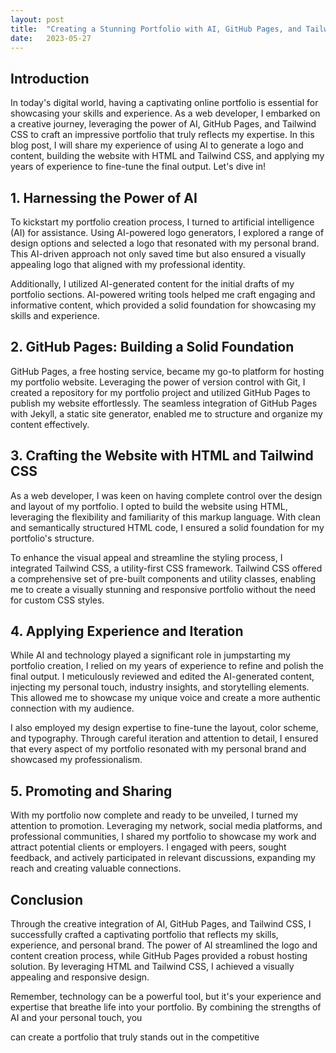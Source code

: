 ```yaml
---
layout: post
title:  "Creating a Stunning Portfolio with AI, GitHub Pages, and Tailwind CSS"
date:   2023-05-27
---
```


## Introduction
In today's digital world, having a captivating online portfolio is essential for showcasing your skills and experience. As a web developer, I embarked on a creative journey, leveraging the power of AI, GitHub Pages, and Tailwind CSS to craft an impressive portfolio that truly reflects my expertise. In this blog post, I will share my experience of using AI to generate a logo and content, building the website with HTML and Tailwind CSS, and applying my years of experience to fine-tune the final output. Let's dive in!

## 1. Harnessing the Power of AI
To kickstart my portfolio creation process, I turned to artificial intelligence (AI) for assistance. Using AI-powered logo generators, I explored a range of design options and selected a logo that resonated with my personal brand. This AI-driven approach not only saved time but also ensured a visually appealing logo that aligned with my professional identity.

Additionally, I utilized AI-generated content for the initial drafts of my portfolio sections. AI-powered writing tools helped me craft engaging and informative content, which provided a solid foundation for showcasing my skills and experience.

## 2. GitHub Pages: Building a Solid Foundation
GitHub Pages, a free hosting service, became my go-to platform for hosting my portfolio website. Leveraging the power of version control with Git, I created a repository for my portfolio project and utilized GitHub Pages to publish my website effortlessly. The seamless integration of GitHub Pages with Jekyll, a static site generator, enabled me to structure and organize my content effectively.

## 3. Crafting the Website with HTML and Tailwind CSS
As a web developer, I was keen on having complete control over the design and layout of my portfolio. I opted to build the website using HTML, leveraging the flexibility and familiarity of this markup language. With clean and semantically structured HTML code, I ensured a solid foundation for my portfolio's structure.

To enhance the visual appeal and streamline the styling process, I integrated Tailwind CSS, a utility-first CSS framework. Tailwind CSS offered a comprehensive set of pre-built components and utility classes, enabling me to create a visually stunning and responsive portfolio without the need for custom CSS styles.

## 4. Applying Experience and Iteration
While AI and technology played a significant role in jumpstarting my portfolio creation, I relied on my years of experience to refine and polish the final output. I meticulously reviewed and edited the AI-generated content, injecting my personal touch, industry insights, and storytelling elements. This allowed me to showcase my unique voice and create a more authentic connection with my audience.

I also employed my design expertise to fine-tune the layout, color scheme, and typography. Through careful iteration and attention to detail, I ensured that every aspect of my portfolio resonated with my personal brand and showcased my professionalism.

## 5. Promoting and Sharing
With my portfolio now complete and ready to be unveiled, I turned my attention to promotion. Leveraging my network, social media platforms, and professional communities, I shared my portfolio to showcase my work and attract potential clients or employers. I engaged with peers, sought feedback, and actively participated in relevant discussions, expanding my reach and creating valuable connections.

## Conclusion
Through the creative integration of AI, GitHub Pages, and Tailwind CSS, I successfully crafted a captivating portfolio that reflects my skills, experience, and personal brand. The power of AI streamlined the logo and content creation process, while GitHub Pages provided a robust hosting solution. By leveraging HTML and Tailwind CSS, I achieved a visually appealing and responsive design.

Remember, technology can be a powerful tool, but it's your experience and expertise that breathe life into your portfolio. By combining the strengths of AI and your personal touch, you

can create a portfolio that truly stands out in the competitive